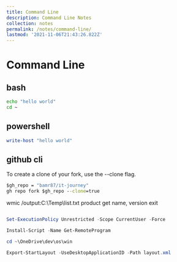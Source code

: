 ```yaml
---
title: Command Line
description: Command Line Notes
collection: notes
permalink: /notes/command-line/
lastmod: '2021-11-06T21:43:26.822Z'
---
```


# Command Line

## bash

```bash
echo "hello world"
cd ~
```

## powershell
```powershell
write-host "hello world"
```

## github cli

To create a clone of your fork, use the --clone flag.

```cmd
$gh_repo = "bamr87/it-journey"
gh repo fork $gh_repo --clone=true
```

wmic 
/output:C:\Temp\list.txt product get name, version
exit

```powershell

Set-ExecutionPolicy Unrestricted -Scope CurrentUser -Force

Install-Script -Name Get-RemoteProgram

cd ~\OneDrive\dev\os\win

Export-StartLayout -UseDesktopApplicationID -Path layout.xml

```
